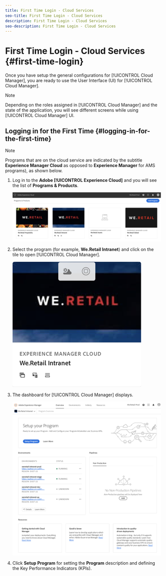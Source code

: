 ```yaml
---
title: First Time Login - Cloud Services
seo-title: First Time Login - Cloud Services
description: First Time Login - Cloud Services
seo-description: First Time Login - Cloud Services 
---
```


# First Time Login - Cloud Services {#first-time-login} 

Once you have setup the general configurations for [!UICONTROL Cloud Manager], you are ready to use the User Interface (UI) for [!UICONTROL Cloud Manager].

>[!NOTE]
>
>Depending on the roles assigned in [!UICONTROL Cloud Manager] and the state of the application, you will see different screens while using [!UICONTROL Cloud Manager] UI.

## Logging in for the First Time {#logging-in-for-the-first-time}

>[!NOTE]
   >
   >Programs that are on the cloud service are indicated by the subtitle **Experience Manager Cloud** as opposed to **Experience Manager** for AMS programs), as shown below.

1. Log in to the **Adobe [!UICONTROL Experience Cloud]** and you will see the list of **Programs & Products**.

   ![](assets/first_timelogin1.png)

1. Select the program (for example, **We.Retail Intranet**) and click on the tile to open [!UICONTROL Cloud Manager].

   ![](assets/first_timelogin2.png)

1. The dashboard for [!UICONTROL Cloud Manager] displays.

   ![](assets/first_timelogin3.png)

1. Click **Setup Program** for setting the **Program** description and defining the Key Performance Indicators (KPIs).
